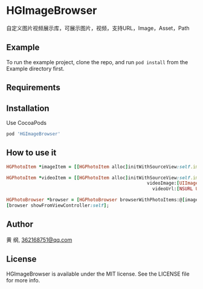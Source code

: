 # HGImageBrowser

自定义图片视频展示库，可展示图片，视频，支持URL，Image，Asset，Path

## Example

To run the example project, clone the repo, and run `pod install` from the Example directory first.

## Requirements

## Installation

Use CocoaPods

```ruby
pod 'HGImageBrowser'
```

## How to use it
```ruby
HGPhotoItem *imageItem = [[HGPhotoItem alloc]initWithSourceView:self.imageview image:nil thumbImage:self.imageview.image imageUrl:[NSURL URLWithString:@"http://116.7.226.222:10001/static/material/img/inbound/267cceced7504c9cb3cafbf0b2e378a0/d9a9a281-b4ba-4977-a8f8-6e32df426fb8.png"]];

HGPhotoItem *videoItem = [[HGPhotoItem alloc]initWithSourceView:self.imageview
                                                    videoImage:[UIImage imageNamed:@""]
                                                      videoUrl:[NSURL URLWithString:@"https://vdse.bdstatic.com//f11546e6b21bb6f60f025df3d5cb5735?authorization=bce-auth-v1/fb297a5cc0fb434c971b8fa103e8dd7b/2017-05-11T09:02:31Z/-1//560f50696b0d906271532cf3868d7a3baf6e4f7ffbe74e8dff982ed57f72c088.mp4"]];

HGPhotoBrowser *browser = [HGPhotoBrowser browserWithPhotoItems:@[imageItem,videoItem] selectedIndex:0];
[browser showFromViewController:self];
```
## Author

黄 纲, 362168751@qq.com

## License

HGImageBrowser is available under the MIT license. See the LICENSE file for more info.
